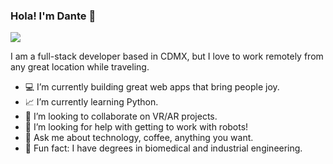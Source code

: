 ### Hola! I'm Dante 👋
![](https://imgur.com/a/faau641)

I am a full-stack developer based in CDMX, but I love to work remotely from any great location while traveling.

- 💻 I’m currently building great web apps that bring people joy.
- 📈 I’m currently learning Python.
- 🤝 I’m looking to collaborate on VR/AR projects.
- 🤖 I’m looking for help with getting to work with robots!
- 💬 Ask me about technology, coffee, anything you want.
- 🦾 Fun fact: I have degrees in biomedical and industrial engineering.  
